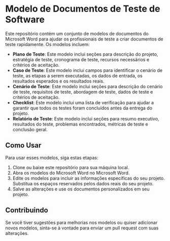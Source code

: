 # Modelo de Documentos de Teste de Software

Este repositório contém um conjunto de modelos de documentos do Microsoft Word para ajudar os profissionais de teste a criar documentos de teste rapidamente. Os modelos incluem:

- **Plano de Teste**: Este modelo inclui seções para descrição do projeto, estratégia de teste, cronograma de teste, recursos necessários e critérios de aceitação.
- **Caso de Teste**: Este modelo inclui campos para identificar o cenário de teste, as etapas a serem executadas, os dados de entrada, os resultados esperados e os resultados reais.
- **Cenário de Teste**: Este modelo inclui seções para descrição do cenário de teste, requisitos de teste, abordagem de teste, dados de teste e critérios de aceitação.
- **Checklist**: Este modelo inclui uma lista de verificação para ajudar a garantir que todos os testes foram concluídos antes da entrega do projeto.
- **Relatório de Teste**: Este modelo inclui seções para resumo executivo, resultados do teste, problemas encontrados, métricas de teste e conclusão geral.

## Como Usar

Para usar esses modelos, siga estas etapas:

1. Clone ou baixe este repositório para sua máquina local.
2. Abra os modelos do Microsoft Word no Microsoft Word.
3. Edite os modelos para incluir as informações específicas do seu projeto. Substitua os espaços reservados pelos dados reais do seu projeto.
4. Salve as alterações e use os documentos personalizados em seu projeto.

## Contribuindo

Se você tiver sugestões para melhorias nos modelos ou quiser adicionar novos modelos, sinta-se à vontade para enviar um pull request com suas alterações.

